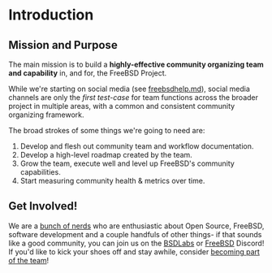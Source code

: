 Introduction
============

## Mission and Purpose

The main mission is to build a **highly-effective community organizing
team and capability** in, and for, the FreeBSD Project.

While we're starting on social media (see [freebsdhelp.md](freebsdhelp.md)), social media channels are only
the _first test-case_ for team functions across the broader project in
multiple areas, with a common and consistent community organizing
framework.

The broad strokes of some things we're going to need are:

1. Develop and flesh out community team and workflow documentation.
2. Develop a high-level roadmap created by the team.
3. Grow the team, execute well and level up FreeBSD's community capabilities.
4. Start measuring community health & metrics over time.

## Get Involved!
We are a [bunch of nerds](team.md) who are enthusiastic about Open Source, FreeBSD, software development and a
couple handfuls of other things- if that sounds like a good community, you can join us on the [BSDLabs](https://discord.gg/N4vCmpvXzW) or [FreeBSD](https://discord.gg/zcGHGrM54f) Discord! If you'd like to kick your shoes off and stay awhile, consider [becoming part of the team](joinus.md)!
